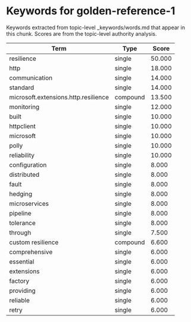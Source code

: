 # Keywords for golden-reference-1

Keywords extracted from topic-level _keywords/words.md that appear in this chunk.
Scores are from the topic-level authority analysis.

| Term | Type | Score |
|------|------|-------|
| resilience | single | 50.000 |
| http | single | 18.000 |
| communication | single | 14.000 |
| standard | single | 14.000 |
| microsoft.extensions.http.resilience | compound | 13.500 |
| monitoring | single | 12.000 |
| built | single | 10.000 |
| httpclient | single | 10.000 |
| microsoft | single | 10.000 |
| polly | single | 10.000 |
| reliability | single | 10.000 |
| configuration | single | 8.000 |
| distributed | single | 8.000 |
| fault | single | 8.000 |
| hedging | single | 8.000 |
| microservices | single | 8.000 |
| pipeline | single | 8.000 |
| tolerance | single | 8.000 |
| through | single | 7.500 |
| custom resilience | compound | 6.600 |
| comprehensive | single | 6.000 |
| essential | single | 6.000 |
| extensions | single | 6.000 |
| factory | single | 6.000 |
| providing | single | 6.000 |
| reliable | single | 6.000 |
| retry | single | 6.000 |

